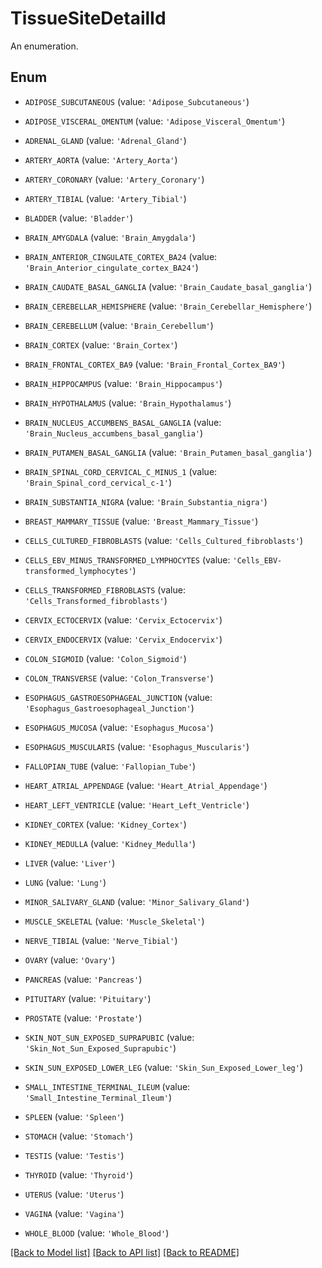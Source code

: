 # TissueSiteDetailId

An enumeration.

## Enum

* `ADIPOSE_SUBCUTANEOUS` (value: `'Adipose_Subcutaneous'`)

* `ADIPOSE_VISCERAL_OMENTUM` (value: `'Adipose_Visceral_Omentum'`)

* `ADRENAL_GLAND` (value: `'Adrenal_Gland'`)

* `ARTERY_AORTA` (value: `'Artery_Aorta'`)

* `ARTERY_CORONARY` (value: `'Artery_Coronary'`)

* `ARTERY_TIBIAL` (value: `'Artery_Tibial'`)

* `BLADDER` (value: `'Bladder'`)

* `BRAIN_AMYGDALA` (value: `'Brain_Amygdala'`)

* `BRAIN_ANTERIOR_CINGULATE_CORTEX_BA24` (value: `'Brain_Anterior_cingulate_cortex_BA24'`)

* `BRAIN_CAUDATE_BASAL_GANGLIA` (value: `'Brain_Caudate_basal_ganglia'`)

* `BRAIN_CEREBELLAR_HEMISPHERE` (value: `'Brain_Cerebellar_Hemisphere'`)

* `BRAIN_CEREBELLUM` (value: `'Brain_Cerebellum'`)

* `BRAIN_CORTEX` (value: `'Brain_Cortex'`)

* `BRAIN_FRONTAL_CORTEX_BA9` (value: `'Brain_Frontal_Cortex_BA9'`)

* `BRAIN_HIPPOCAMPUS` (value: `'Brain_Hippocampus'`)

* `BRAIN_HYPOTHALAMUS` (value: `'Brain_Hypothalamus'`)

* `BRAIN_NUCLEUS_ACCUMBENS_BASAL_GANGLIA` (value: `'Brain_Nucleus_accumbens_basal_ganglia'`)

* `BRAIN_PUTAMEN_BASAL_GANGLIA` (value: `'Brain_Putamen_basal_ganglia'`)

* `BRAIN_SPINAL_CORD_CERVICAL_C_MINUS_1` (value: `'Brain_Spinal_cord_cervical_c-1'`)

* `BRAIN_SUBSTANTIA_NIGRA` (value: `'Brain_Substantia_nigra'`)

* `BREAST_MAMMARY_TISSUE` (value: `'Breast_Mammary_Tissue'`)

* `CELLS_CULTURED_FIBROBLASTS` (value: `'Cells_Cultured_fibroblasts'`)

* `CELLS_EBV_MINUS_TRANSFORMED_LYMPHOCYTES` (value: `'Cells_EBV-transformed_lymphocytes'`)

* `CELLS_TRANSFORMED_FIBROBLASTS` (value: `'Cells_Transformed_fibroblasts'`)

* `CERVIX_ECTOCERVIX` (value: `'Cervix_Ectocervix'`)

* `CERVIX_ENDOCERVIX` (value: `'Cervix_Endocervix'`)

* `COLON_SIGMOID` (value: `'Colon_Sigmoid'`)

* `COLON_TRANSVERSE` (value: `'Colon_Transverse'`)

* `ESOPHAGUS_GASTROESOPHAGEAL_JUNCTION` (value: `'Esophagus_Gastroesophageal_Junction'`)

* `ESOPHAGUS_MUCOSA` (value: `'Esophagus_Mucosa'`)

* `ESOPHAGUS_MUSCULARIS` (value: `'Esophagus_Muscularis'`)

* `FALLOPIAN_TUBE` (value: `'Fallopian_Tube'`)

* `HEART_ATRIAL_APPENDAGE` (value: `'Heart_Atrial_Appendage'`)

* `HEART_LEFT_VENTRICLE` (value: `'Heart_Left_Ventricle'`)

* `KIDNEY_CORTEX` (value: `'Kidney_Cortex'`)

* `KIDNEY_MEDULLA` (value: `'Kidney_Medulla'`)

* `LIVER` (value: `'Liver'`)

* `LUNG` (value: `'Lung'`)

* `MINOR_SALIVARY_GLAND` (value: `'Minor_Salivary_Gland'`)

* `MUSCLE_SKELETAL` (value: `'Muscle_Skeletal'`)

* `NERVE_TIBIAL` (value: `'Nerve_Tibial'`)

* `OVARY` (value: `'Ovary'`)

* `PANCREAS` (value: `'Pancreas'`)

* `PITUITARY` (value: `'Pituitary'`)

* `PROSTATE` (value: `'Prostate'`)

* `SKIN_NOT_SUN_EXPOSED_SUPRAPUBIC` (value: `'Skin_Not_Sun_Exposed_Suprapubic'`)

* `SKIN_SUN_EXPOSED_LOWER_LEG` (value: `'Skin_Sun_Exposed_Lower_leg'`)

* `SMALL_INTESTINE_TERMINAL_ILEUM` (value: `'Small_Intestine_Terminal_Ileum'`)

* `SPLEEN` (value: `'Spleen'`)

* `STOMACH` (value: `'Stomach'`)

* `TESTIS` (value: `'Testis'`)

* `THYROID` (value: `'Thyroid'`)

* `UTERUS` (value: `'Uterus'`)

* `VAGINA` (value: `'Vagina'`)

* `WHOLE_BLOOD` (value: `'Whole_Blood'`)

[[Back to Model list]](../README.md#documentation-for-models) [[Back to API list]](../README.md#documentation-for-api-endpoints) [[Back to README]](../README.md)


